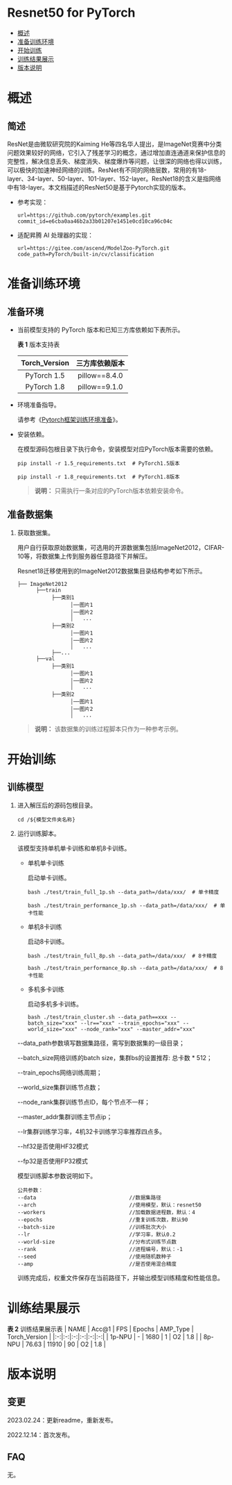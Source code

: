 # Resnet50 for PyTorch

-   [概述](概述.md)
-   [准备训练环境](准备训练环境.md)
-   [开始训练](开始训练.md)
-   [训练结果展示](训练结果展示.md)
-   [版本说明](版本说明.md)



# 概述

## 简述

ResNet是由微软研究院的Kaiming He等四名华人提出，是ImageNet竞赛中分类问题效果较好的网络，它引入了残差学习的概念，通过增加直连通道来保护信息的完整性，解决信息丢失、梯度消失、梯度爆炸等问题，让很深的网络也得以训练，可以极快的加速神经网络的训练。ResNet有不同的网络层数，常用的有18-layer、34-layer、50-layer、101-layer、152-layer。ResNet18的含义是指网络中有18-layer。本文档描述的ResNet50是基于Pytorch实现的版本。


- 参考实现：

  ```
  url=https://github.com/pytorch/examples.git
  commit_id=e6cba0aa46b2a33b01207e1451e0cd10ca96c04c
  ```

- 适配昇腾 AI 处理器的实现：

  ```
  url=https://gitee.com/ascend/ModelZoo-PyTorch.git
  code_path=PyTorch/built-in/cv/classification
  ```


# 准备训练环境

## 准备环境

- 当前模型支持的 PyTorch 版本和已知三方库依赖如下表所示。

  **表 1**  版本支持表

  | Torch_Version      | 三方库依赖版本                                 |
  | :--------: | :----------------------------------------------------------: |
  | PyTorch 1.5 | pillow==8.4.0 |
  | PyTorch 1.8 | pillow==9.1.0 |
  
- 环境准备指导。

  请参考《[Pytorch框架训练环境准备](https://www.hiascend.com/document/detail/zh/ModelZoo/pytorchframework/ptes)》。
  
- 安装依赖。

  在模型源码包根目录下执行命令，安装模型对应PyTorch版本需要的依赖。
  ```
  pip install -r 1.5_requirements.txt  # PyTorch1.5版本
  
  pip install -r 1.8_requirements.txt  # PyTorch1.8版本
  ```
  > **说明：** 
  >只需执行一条对应的PyTorch版本依赖安装命令。


## 准备数据集

1. 获取数据集。

   用户自行获取原始数据集，可选用的开源数据集包括ImageNet2012，CIFAR-10等，将数据集上传到服务器任意路径下并解压。

   Resnet18迁移使用到的ImageNet2012数据集目录结构参考如下所示。

   ```
   ├── ImageNet2012
         ├──train
              ├──类别1
                    │──图片1
                    │──图片2
                    │   ...       
              ├──类别2
                    │──图片1
                    │──图片2
                    │   ...   
              ├──...                     
         ├──val  
              ├──类别1
                    │──图片1
                    │──图片2
                    │   ...       
              ├──类别2
                    │──图片1
                    │──图片2
                    │   ...              
   ```

   > **说明：** 
   >该数据集的训练过程脚本只作为一种参考示例。


# 开始训练

## 训练模型

1. 进入解压后的源码包根目录。

   ```
   cd /${模型文件夹名称}
   ```

2. 运行训练脚本。

   该模型支持单机单卡训练和单机8卡训练。

   - 单机单卡训练

     启动单卡训练。

     ```
     bash ./test/train_full_1p.sh --data_path=/data/xxx/  # 单卡精度
     
     bash ./test/train_performance_1p.sh --data_path=/data/xxx/  # 单卡性能
     ```

   - 单机8卡训练

     启动8卡训练。

     ```
     bash ./test/train_full_8p.sh --data_path=/data/xxx/  # 8卡精度
     
     bash ./test/train_performance_8p.sh --data_path=/data/xxx/  # 8卡性能
     ```

   - 多机多卡训练

     启动多机多卡训练。

     ```
     bash ./test/train_cluster.sh --data_path==xxx --batch_size="xxx" --lr=="xxx" --train_epochs="xxx" --world_size="xxx" --node_rank="xxx" --master_addr="xxx"
     ```

   --data_path参数填写数据集路径，需写到数据集的一级目录；
   
   --batch_size网络训练的batch size，集群bs的设置推荐: 总卡数 * 512；
   
   --train_epochs网络训练周期；
   
   --world_size集群训练节点数；
   
   --node_rank集群训练节点ID，每个节点不一样；
   
   --master_addr集群训练主节点ip；
   
   --lr集群训练学习率，4机32卡训练学习率推荐四点多。

   --hf32是否使用HF32模式

   --fp32是否使用FP32模式

   模型训练脚本参数说明如下。

   ```
   公共参数：
   --data                              //数据集路径
   --arch                              //使用模型，默认：resnet50
   --workers                           //加载数据进程数，默认：4
   --epochs                            //重复训练次数，默认90
   --batch-size                        //训练批次大小
   --lr                                //学习率，默认0.2
   --world-size                        //分布式训练节点数
   --rank                              //进程编号，默认：-1
   --seed                              //使用随机数种子
   --amp                               //是否使用混合精度
   ```
   训练完成后，权重文件保存在当前路径下，并输出模型训练精度和性能信息。

# 训练结果展示

**表 2**  训练结果展示表
| NAME  | Acc@1  | FPS  | Epochs  | AMP_Type  | Torch_Version |
|:-:|:-:|:-:|:-:|:-:|:-:|
| 1p-NPU  | - | 1680  | 1 | O2  | 1.8  |
| 8p-NPU   | 76.63  | 11910  | 90  | O2  | 1.8  |


# 版本说明

## 变更

2023.02.24：更新readme，重新发布。

2022.12.14：首次发布。

## FAQ

无。